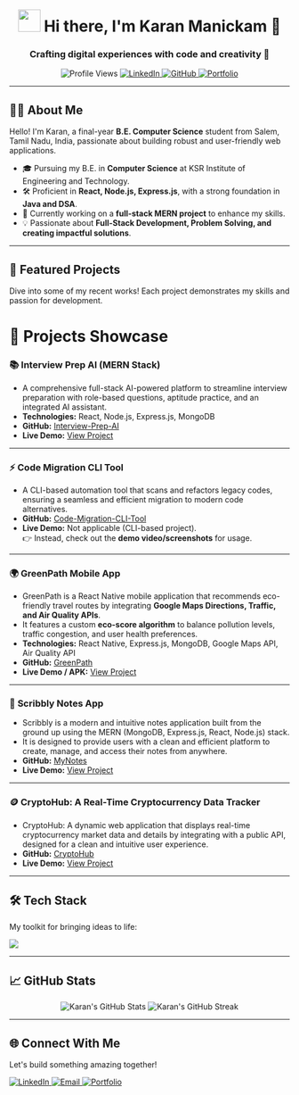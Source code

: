 <h1 align="center">
  <img src="https://raw.githubusercontent.com/ABS-CR7/ABS-CR7/master/assets/Hi.gif" width="40px" /> Hi there, I'm Karan Manickam 👋
</h1>
<h3 align="center">Crafting digital experiences with code and creativity 🚀</h3>

<p align="center">
  <img src="https://komarev.com/ghpvc/?username=KaranUnique&label=Profile%20views&color=0e75b6&style=flat" alt="Profile Views" />
  <a href="https://www.linkedin.com/in/karan2005/" target="_blank">
    <img src="https://img.shields.io/badge/LinkedIn-Connect-blue?style=flat&logo=linkedin&logoColor=white" alt="LinkedIn" />
  </a>
  <a href="https://github.com/KaranUnique" target="_blank">
    <img src="https://img.shields.io/badge/GitHub-Follow-black?style=flat&logo=github&logoColor=white" alt="GitHub" />
  </a>
  <a href="https://karanunix.me/" target="_blank">
    <img src="https://img.shields.io/badge/Portfolio-Visit-5cb85c?style=flat&logo=dribbble&logoColor=white" alt="Portfolio" />
  </a>
</p>

---

## 👨‍💻 About Me

<p align="left">
  Hello! I'm Karan, a final-year <b>B.E. Computer Science</b> student from Salem, Tamil Nadu, India, passionate about building robust and user-friendly web applications.
</p>

- 🎓 Pursuing my B.E. in **Computer Science** at KSR Institute of Engineering and Technology.
- 🛠 Proficient in **React, Node.js, Express.js**, with a strong foundation in **Java and DSA**.
- 🌱 Currently working on a **full-stack MERN project** to enhance my skills.
- 💡 Passionate about **Full-Stack Development, Problem Solving, and creating impactful solutions**.

---

## 🚀 Featured Projects

<p align="left">
  Dive into some of my recent works! Each project demonstrates my skills and passion for development.
</p>

# 🚀 Projects Showcase

### 📚 **Interview Prep AI (MERN Stack)**
- A comprehensive full-stack AI-powered platform to streamline interview preparation with role-based questions, aptitude practice, and an integrated AI assistant.  
- **Technologies:** React, Node.js, Express.js, MongoDB  
- **GitHub:** [Interview-Prep-AI](https://github.com/KaranUnique/Interview-Prep-AI)  
- **Live Demo:** [View Project](https://interview-preparation-ai-zu05.onrender.com/)  

---

### ⚡ **Code Migration CLI Tool**
- A CLI-based automation tool that scans and refactors legacy codes, ensuring a seamless and efficient migration to modern code alternatives.  
- **GitHub:** [Code-Migration-CLI-Tool](https://github.com/KaranUnique/Code-Migration-CLI-Tool)  
- **Live Demo:** Not applicable (CLI-based project).  
  👉 Instead, check out the **demo video/screenshots** for usage.  

---

### 🌍 **GreenPath Mobile App**
- GreenPath is a React Native mobile application that recommends eco-friendly travel routes by integrating **Google Maps Directions, Traffic, and Air Quality APIs**.  
- It features a custom **eco-score algorithm** to balance pollution levels, traffic congestion, and user health preferences.  
- **Technologies:** React Native, Express.js, MongoDB, Google Maps API, Air Quality API  
- **GitHub:** [GreenPath](https://github.com/KaranUnique/GreenPath)  
- **Live Demo / APK:** [View Project](#)  

---

### 📝 **Scribbly Notes App**
- Scribbly is a modern and intuitive notes application built from the ground up using the MERN (MongoDB, Express.js, React, Node.js) stack.  
- It is designed to provide users with a clean and efficient platform to create, manage, and access their notes from anywhere.  
- **GitHub:** [MyNotes](https://github.com/KaranUnique/MyNotes)  
- **Live Demo:** [View Project](https://scribbly-notes.onrender.com/)  

---

### 🪙 **CryptoHub: A Real-Time Cryptocurrency Data Tracker**
- CryptoHub: A dynamic web application that displays real-time cryptocurrency market data and details by integrating with a public API, designed for a clean and intuitive user experience.  
- **GitHub:** [CryptoHub](https://github.com/KaranUnique/CryptoHub)  
- **Live Demo:** [View Project](https://crypto-hub-rosy.vercel.app/)  

---


## 🛠 Tech Stack

My toolkit for bringing ideas to life:

<p align="left">
  <img src="https://skillicons.dev/icons?i=html,css,js,react,tailwind,nodejs,express,mongodb,java,python,git,github,vscode" />
</p>

---

## 📈 GitHub Stats

<p align="center">
  <img src="https://github-readme-stats.vercel.app/api?username=KaranUnique&show_icons=true&theme=radical&hide_border=true" alt="Karan's GitHub Stats" />
  <img src="https://github-readme-streak-stats.herokuapp.com/?user=KaranUnique&theme=radical&hide_border=true" alt="Karan's GitHub Streak" />
</p>

---

## 🌐 Connect With Me

<p align="left">
  Let's build something amazing together!
</p>

<p align="left">
  <a href="https://www.linkedin.com/in/karan2005/" target="_blank">
    <img src="https://img.shields.io/badge/LinkedIn-Connect-blue?style=for-the-badge&logo=linkedin&logoColor=white" alt="LinkedIn" />
  </a>
  <a href="mailto:karanmanickam.dev@gmail.com" target="_blank">
    <img src="https://img.shields.io/badge/Email-Contact%20Me-red?style=for-the-badge&logo=gmail&logoColor=white" alt="Email" />
  </a>
  <a href="https://karanunix.me/" target="_blank">
    <img src="https://img.shields.io/badge/Portfolio-Visit%20My%20Work-5cb85c?style=for-the-badge&logo=dribbble&logoColor=white" alt="Portfolio" />
  </a>
</p>
